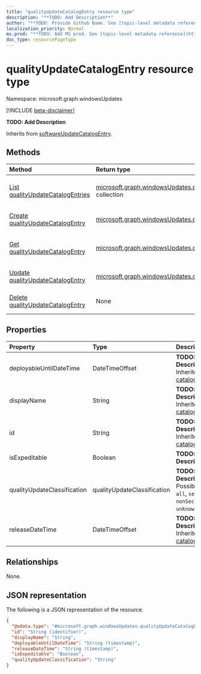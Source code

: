 ```yaml
---
title: "qualityUpdateCatalogEntry resource type"
description: "**TODO: Add Description**"
author: "**TODO: Provide Github Name. See [topic-level metadata reference](https://msgo.azurewebsites.net/add/document/guidelines/metadata.html#topic-level-metadata)**"
localization_priority: Normal
ms.prod: "**TODO: Add MS prod. See [topic-level metadata reference](https://msgo.azurewebsites.net/add/document/guidelines/metadata.html#topic-level-metadata)**"
doc_type: resourcePageType
---
```


# qualityUpdateCatalogEntry resource type

Namespace: microsoft.graph.windowsUpdates

[!INCLUDE [beta-disclaimer](../../includes/beta-disclaimer.md)]

**TODO: Add Description**


Inherits from [softwareUpdateCatalogEntry](../resources/windowsupdates-softwareupdatecatalogentry.md).

## Methods
|Method|Return type|Description|
|:---|:---|:---|
|[List qualityUpdateCatalogEntries](../api/windowsupdates-qualityupdatecatalogentry-list.md)|[microsoft.graph.windowsUpdates.qualityUpdateCatalogEntry](../resources/windowsupdates-qualityupdatecatalogentry.md) collection|Get a list of the [qualityUpdateCatalogEntry](../resources/windowsupdates-qualityupdatecatalogentry.md) objects and their properties.|
|[Create qualityUpdateCatalogEntry](../api/windowsupdates-qualityupdatecatalogentry-create.md)|[microsoft.graph.windowsUpdates.qualityUpdateCatalogEntry](../resources/windowsupdates-qualityupdatecatalogentry.md)|Create a new [qualityUpdateCatalogEntry](../resources/windowsupdates-qualityupdatecatalogentry.md) object.|
|[Get qualityUpdateCatalogEntry](../api/windowsupdates-qualityupdatecatalogentry-get.md)|[microsoft.graph.windowsUpdates.qualityUpdateCatalogEntry](../resources/windowsupdates-qualityupdatecatalogentry.md)|Read the properties and relationships of a [qualityUpdateCatalogEntry](../resources/windowsupdates-qualityupdatecatalogentry.md) object.|
|[Update qualityUpdateCatalogEntry](../api/windowsupdates-qualityupdatecatalogentry-update.md)|[microsoft.graph.windowsUpdates.qualityUpdateCatalogEntry](../resources/windowsupdates-qualityupdatecatalogentry.md)|Update the properties of a [qualityUpdateCatalogEntry](../resources/windowsupdates-qualityupdatecatalogentry.md) object.|
|[Delete qualityUpdateCatalogEntry](../api/windowsupdates-qualityupdatecatalogentry-delete.md)|None|Deletes a [qualityUpdateCatalogEntry](../resources/windowsupdates-qualityupdatecatalogentry.md) object.|

## Properties
|Property|Type|Description|
|:---|:---|:---|
|deployableUntilDateTime|DateTimeOffset|**TODO: Add Description** Inherited from [catalogEntry](../resources/windowsupdates-catalogentry.md).|
|displayName|String|**TODO: Add Description** Inherited from [catalogEntry](../resources/windowsupdates-catalogentry.md).|
|id|String|**TODO: Add Description** Inherited from [catalogEntry](../resources/windowsupdates-catalogentry.md).|
|isExpeditable|Boolean|**TODO: Add Description**|
|qualityUpdateClassification|qualityUpdateClassification|**TODO: Add Description**. Possible values are: `all`, `security`, `nonSecurity`, `unknownFutureValue`.|
|releaseDateTime|DateTimeOffset|**TODO: Add Description** Inherited from [catalogEntry](../resources/windowsupdates-catalogentry.md).|

## Relationships
None.

## JSON representation
The following is a JSON representation of the resource.
<!-- {
  "blockType": "resource",
  "keyProperty": "id",
  "@odata.type": "microsoft.graph.windowsUpdates.qualityUpdateCatalogEntry",
  "baseType": "microsoft.graph.windowsUpdates.softwareUpdateCatalogEntry",
  "openType": false
}
-->
``` json
{
  "@odata.type": "#microsoft.graph.windowsUpdates.qualityUpdateCatalogEntry",
  "id": "String (identifier)",
  "displayName": "String",
  "deployableUntilDateTime": "String (timestamp)",
  "releaseDateTime": "String (timestamp)",
  "isExpeditable": "Boolean",
  "qualityUpdateClassification": "String"
}
```

